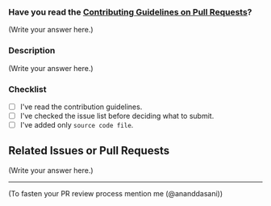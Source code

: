 <!--
Thank you for sending the PR! We appreciate you spending the time to work on these changes.

Help us understand your motivation by explaining why you decided to make this change.

Happy Contributing!

-->

### Have you read the [Contributing Guidelines on Pull Requests](https://github.com/ananddasani/Python_Practice_Course/blob/main/CONTRIBUTING.md)?

(Write your answer here.)

### Description

(Write your answer here.)

### Checklist

- [ ] I've read the contribution guidelines.
- [ ] I've checked the issue list before deciding what to submit.
- [ ] I've added only `source code file`.

## Related Issues or Pull Requests

(Write your answer here.)

---

(To fasten your PR review process mention me (@ananddasani))
